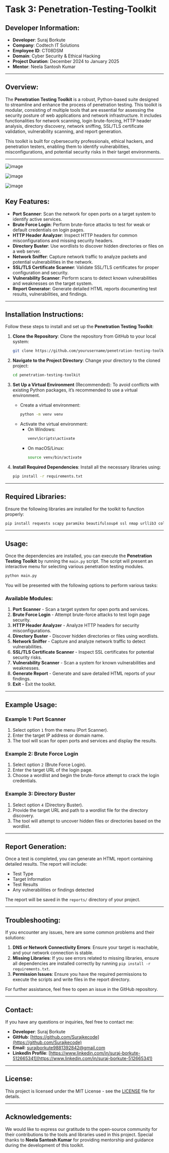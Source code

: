 # Task 3: Penetration-Testing-Toolkit

## Developer Information:
- **Developer**: Suraj Borkute
- **Company**: Codtech IT Solutions
- **Employee ID**: CT08DSM
- **Domain**: Cyber Security & Ethical Hacking
- **Project Duration**: December 2024 to January 2025
- **Mentor**: Neela Santosh Kumar

---

## Overview:
The **Penetration Testing Toolkit** is a robust, Python-based suite designed to streamline and enhance the process of penetration testing. This toolkit is modular, consisting of multiple tools that are essential for assessing the security posture of web applications and network infrastructure. It includes functionalities for network scanning, login brute-forcing, HTTP header analysis, directory discovery, network sniffing, SSL/TLS certificate validation, vulnerability scanning, and report generation.

This toolkit is built for cybersecurity professionals, ethical hackers, and penetration testers, enabling them to identify vulnerabilities, misconfigurations, and potential security risks in their target environments.

---

![image](https://github.com/user-attachments/assets/fcfdbdb3-9a66-4d7f-a48e-d619cfae5f80)

![image](https://github.com/user-attachments/assets/4a538a64-8e7f-4108-9064-3d619e231c26)

![image](https://github.com/user-attachments/assets/f60e54e2-c6d6-4ec2-9fdb-f22b8137656a)




## Key Features:
- **Port Scanner**: Scan the network for open ports on a target system to identify active services.
- **Brute Force Login**: Perform brute-force attacks to test for weak or default credentials on login pages.
- **HTTP Header Analyzer**: Inspect HTTP headers for common misconfigurations and missing security headers.
- **Directory Buster**: Use wordlists to discover hidden directories or files on a web server.
- **Network Sniffer**: Capture network traffic to analyze packets and potential vulnerabilities in the network.
- **SSL/TLS Certificate Scanner**: Validate SSL/TLS certificates for proper configuration and security.
- **Vulnerability Scanner**: Perform scans to detect known vulnerabilities and weaknesses on the target system.
- **Report Generator**: Generate detailed HTML reports documenting test results, vulnerabilities, and findings.

---

## Installation Instructions:
Follow these steps to install and set up the **Penetration Testing Toolkit**:

1. **Clone the Repository**:
   Clone the repository from GitHub to your local system:
   ```bash
   git clone https://github.com/yourusername/penetration-testing-toolkit.git
   ```

2. **Navigate to the Project Directory**:
   Change your directory to the cloned project:
   ```bash
   cd penetration-testing-toolkit
   ```

3. **Set Up a Virtual Environment** (Recommended):
   To avoid conflicts with existing Python packages, it’s recommended to use a virtual environment.
   - Create a virtual environment:
     ```bash
     python -m venv venv
     ```
   - Activate the virtual environment:
     - On Windows:
       ```bash
       venv\Scripts\activate
       ```
     - On macOS/Linux:
       ```bash
       source venv/bin/activate
       ```

4. **Install Required Dependencies**:
   Install all the necessary libraries using:
   ```bash
   pip install -r requirements.txt
   ```

---

## Required Libraries:
Ensure the following libraries are installed for the toolkit to function properly:
```bash
pip install requests scapy paramiko beautifulsoup4 ssl nmap urllib3 colorama
```

---

## Usage:

Once the dependencies are installed, you can execute the **Penetration Testing Toolkit** by running the `main.py` script. The script will present an interactive menu for selecting various penetration testing modules.

```bash
python main.py
```

You will be presented with the following options to perform various tasks:

### Available Modules:
1. **Port Scanner** - Scan a target system for open ports and services.
2. **Brute Force Login** - Attempt brute-force attacks to test login page security.
3. **HTTP Header Analyzer** - Analyze HTTP headers for security misconfigurations.
4. **Directory Buster** - Discover hidden directories or files using wordlists.
5. **Network Sniffer** - Capture and analyze network traffic to detect vulnerabilities.
6. **SSL/TLS Certificate Scanner** - Inspect SSL certificates for potential security risks.
7. **Vulnerability Scanner** - Scan a system for known vulnerabilities and weaknesses.
8. **Generate Report** - Generate and save detailed HTML reports of your findings.
9. **Exit** - Exit the toolkit.

---

## Example Usage:

### Example 1: Port Scanner
1. Select option `1` from the menu (Port Scanner).
2. Enter the target IP address or domain name.
3. The tool will scan for open ports and services and display the results.

### Example 2: Brute Force Login
1. Select option `2` (Brute Force Login).
2. Enter the target URL of the login page.
3. Choose a wordlist and begin the brute-force attempt to crack the login credentials.

### Example 3: Directory Buster
1. Select option `4` (Directory Buster).
2. Provide the target URL and path to a wordlist file for the directory discovery.
3. The tool will attempt to uncover hidden files or directories based on the wordlist.

---

## Report Generation:
Once a test is completed, you can generate an HTML report containing detailed results. The report will include:
- Test Type
- Target Information
- Test Results
- Any vulnerabilities or findings detected

The report will be saved in the `reports/` directory of your project.

---

## Troubleshooting:
If you encounter any issues, here are some common problems and their solutions:

1. **DNS or Network Connectivity Errors**: Ensure your target is reachable, and your network connection is stable.
2. **Missing Libraries**: If you see errors related to missing libraries, ensure all dependencies are installed correctly by running `pip install -r requirements.txt`.
3. **Permission Issues**: Ensure you have the required permissions to execute the scripts and write files in the report directory.

For further assistance, feel free to open an issue in the GitHub repository.

---
## Contact:
If you have any questions or inquiries, feel free to contact me:

- **Developer**: Suraj Borkute
- **GitHub**: [https://github.com/Surajkecode](https://github.com/Surajkecode)
- **Email**: [surajborkute9881392842@gmail.com](mailto:surajborkute9881392842@gmail.com)
- **LinkedIn Profile**: [https://www.linkedin.com/in/suraj-borkute-512665341](https://www.linkedin.com/in/suraj-borkute-512665341)

---
## License:
This project is licensed under the MIT License - see the [LICENSE](LICENSE) file for details.

---

## Acknowledgements:
We would like to express our gratitude to the open-source community for their contributions to the tools and libraries used in this project. Special thanks to **Neela Santosh Kumar** for providing mentorship and guidance during the development of this toolkit.
